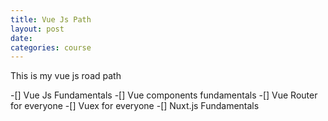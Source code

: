 ```yaml
---
title: Vue Js Path
layout: post
date: 
categories: course
---
```


This is my vue js road path
  

-[] Vue Js Fundamentals
-[] Vue components fundamentals
-[] Vue Router for everyone
-[] Vuex for everyone
-[] Nuxt.js Fundamentals
